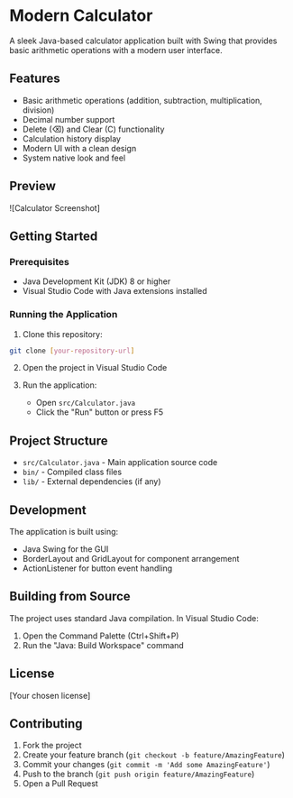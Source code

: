# Modern Calculator

A sleek Java-based calculator application built with Swing that provides basic arithmetic operations with a modern user interface.

## Features

- Basic arithmetic operations (addition, subtraction, multiplication, division)
- Decimal number support
- Delete (⌫) and Clear (C) functionality
- Calculation history display
- Modern UI with a clean design
- System native look and feel

## Preview

![Calculator Screenshot]

## Getting Started

### Prerequisites

- Java Development Kit (JDK) 8 or higher
- Visual Studio Code with Java extensions installed

### Running the Application

1. Clone this repository:
```bash
git clone [your-repository-url]
```

2. Open the project in Visual Studio Code

3. Run the application:
   - Open `src/Calculator.java`
   - Click the "Run" button or press F5

## Project Structure

- `src/Calculator.java` - Main application source code
- `bin/` - Compiled class files
- `lib/` - External dependencies (if any)

## Development

The application is built using:
- Java Swing for the GUI
- BorderLayout and GridLayout for component arrangement
- ActionListener for button event handling

## Building from Source

The project uses standard Java compilation. In Visual Studio Code:

1. Open the Command Palette (Ctrl+Shift+P)
2. Run the "Java: Build Workspace" command

## License

[Your chosen license]

## Contributing

1. Fork the project
2. Create your feature branch (`git checkout -b feature/AmazingFeature`)
3. Commit your changes (`git commit -m 'Add some AmazingFeature'`)
4. Push to the branch (`git push origin feature/AmazingFeature`)
5. Open a Pull Request
